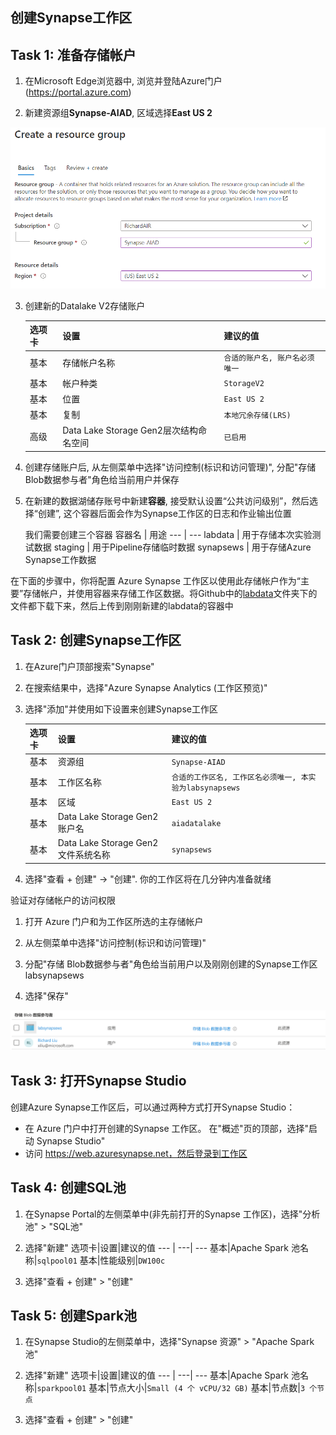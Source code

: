 ## **创建Synapse工作区**

## Task 1: 准备存储帐户

1. 在Microsoft Edge浏览器中, 浏览并登陆Azure门户(https://portal.azure.com)

2. 新建资源组**Synapse-AIAD**, 区域选择**East US 2**

![Create Azure resource group](./media/create-rg.png "创建资源组")

3. 创建新的Datalake V2存储账户


    选项卡 | 设置|建议的值
    --- | ---| ---
    基本|存储帐户名称|`合适的账户名, 账户名必须唯一`
    基本|帐户种类|`StorageV2`
    基本|位置|`East US 2`
    基本|复制|`本地冗余存储(LRS)`
    高级|Data Lake Storage Gen2层次结构命名空间|`已启用`


4. 创建存储账户后, 从左侧菜单中选择"访问控制(标识和访问管理)", 分配"存储 Blob数据参与者"角色给当前用户并保存

5. 在新建的数据湖储存账号中新建**容器**, 接受默认设置“公共访问级别”，然后选择“创建”, 这个容器后面会作为Synapse工作区的日志和作业输出位置
    
    我们需要创建三个容器
    容器名 | 用途
    --- | ---
    labdata | 用于存储本次实验测试数据
    staging | 用于Pipeline存储临时数据
    synapsews | 用于存储Azure Synapse工作数据

在下面的步骤中，你将配置 Azure Synapse 工作区以使用此存储帐户作为“主要”存储帐户，并使用容器来存储工作区数据。将Github中的[labdata](https://github.com/Azure/OCPCHINATECH/tree/master/OCPOpenHack/Azure_Synapse/labdata)文件夹下的文件都下载下来，然后上传到刚刚新建的labdata的容器中


## Task 2: 创建Synapse工作区

1.  在Azure门户顶部搜索"Synapse"

2. 在搜索结果中，选择"Azure Synapse Analytics (工作区预览)"

3. 选择"添加"并使用如下设置来创建Synapse工作区

    选项卡|设置|建议的值
    --- | ---| ---
    基本|资源组|`Synapse-AIAD`
    基本|工作区名称|`合适的工作区名, 工作区名必须唯一, 本实验为labsynapsews`
    基本|区域|`East US 2`
    基本|Data Lake Storage Gen2账户名|`aiadatalake`
    基本|Data Lake Storage Gen2文件系统名称|`synapsews`

4. 选择"查看 + 创建" -> "创建". 你的工作区将在几分钟内准备就绪

验证对存储帐户的访问权限
1. 打开 Azure 门户和为工作区所选的主存储帐户

2. 从左侧菜单中选择"访问控制(标识和访问管理)"

3. 分配"存储 Blob数据参与者"角色给当前用户以及刚刚创建的Synapse工作区 labsynapsews

4. 选择"保存"

![IAM Setting](./media/IAM-Setting.png "权限设置")

## Task 3: 打开Synapse Studio
创建Azure Synapse工作区后，可以通过两种方式打开Synapse Studio：
- 在 Azure 门户中打开创建的Synapse 工作区。 在"概述"页的顶部，选择"启动 Synapse Studio"
- 访问 https://web.azuresynapse.net，然后登录到工作区


## Task 4: 创建SQL池
1. 在Synapse Portal的左侧菜单中(非先前打开的Synapse 工作区)，选择"分析池" > "SQL池" 

2. 选择"新建"
    选项卡|设置|建议的值
    --- | ---| ---
    基本|Apache Spark 池名称|`sqlpool01`
    基本|性能级别|`DW100c`
    
3. 选择"查看 + 创建" > "创建"


## Task 5: 创建Spark池

1. 在Synapse Studio的左侧菜单中，选择"Synapse 资源" > "Apache Spark池" 

2. 选择"新建"
    选项卡|设置|建议的值
    --- | ---| ---
    基本|Apache Spark 池名称|`sparkpool01`
    基本|节点大小|`Small (4 个 vCPU/32 GB)`
    基本|节点数|`3 个节点`

3. 选择"查看 + 创建" > "创建"
